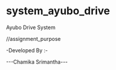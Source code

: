# system_ayubo_drive
Ayubo Drive System

//assignment_purpose


-Developed By :-

---Chamika Srimantha---
